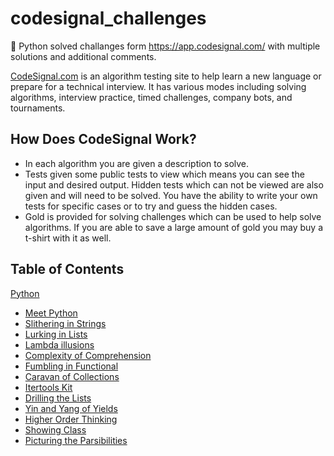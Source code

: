 # codesignal_challenges 
🐍 Python solved challanges form https://app.codesignal.com/ with multiple solutions and additional comments.

[CodeSignal.com](https://codesignal.com/) is an algorithm testing site to help learn a new language or prepare for a technical interview. It has various modes including solving algorithms, interview practice, timed challenges, company bots, and tournaments.

## How Does CodeSignal Work?
- In each algorithm you are given a description to solve.
- Tests given some public tests to view which means you can see the input and desired output. Hidden tests which can not be viewed are also given and will need to be solved. You have the ability to write your own tests for specific cases or to try and guess the hidden cases. 
- Gold is provided for solving challenges which can be used to help solve algorithms. If you are able to save a large amount of gold you may buy a t-shirt with it as well.

## Table of Contents
[Python](Python/) 
  - [Meet Python](Python/01_meetPython) 
  - [Slithering in Strings](Python/02_SlitheringinStrings)
  - [Lurking in Lists](Python/03_LurkinginLists)
  - [Lambda illusions](Python/04_Lambdaillusions)
  - [Complexity of Comprehension](Python/05_Complexity%20of%20Comprehension)
  - [Fumbling in Functional](Python/06_Fumbling%20in%20Functional)
  - [Caravan of Collections](Python/07_Caravan%20of%20Collections)
  - [Itertools Kit](Python/08_Itertools%20Kit)
  - [Drilling the Lists](Python/09_Drilling%20the%20Lists)
  - [Yin and Yang of Yields](Python/10_Yin%20and%20Yang%20of%20Yields)
  - [Higher Order Thinking](Python/11_Higher%20Order%20Thinking)
  - [Showing Class](Python/12_Showing%20Class)
  - [Picturing the Parsibilities](Python/13_Picturing%20the%20Parsibilities)
